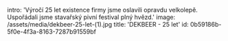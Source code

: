 intro: 'Výročí 25 let existence firmy jsme oslavili opravdu velkolepě. Uspořádali jsme stavařský pivní festival plný hvězd.'
image: /assets/media/dekbeer-25-let-(1).jpg
title: 'DEKBEER - 25 let'
id: 0b59186b-5f0e-4f3a-8163-7287b91559bf
